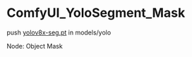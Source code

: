 # ComfyUI_YoloSegment_Mask

push [yolov8x-seg.pt](https://github.com/ultralytics/assets/releases/download/v8.2.0/yolov8x-seg.pt) in models/yolo

Node: Object Mask 